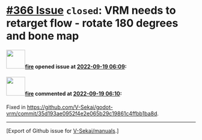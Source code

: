 # [\#366 Issue](https://github.com/V-Sekai/manuals/issues/366) `closed`: VRM needs to retarget flow - rotate 180 degrees and bone map

#### <img src="https://avatars.githubusercontent.com/u/32321?u=c2e06a3d2b49a467aa907e54aa259516440267cc&v=4" width="50">[fire](https://github.com/fire) opened issue at [2022-09-19 06:09](https://github.com/V-Sekai/manuals/issues/366):



#### <img src="https://avatars.githubusercontent.com/u/32321?u=c2e06a3d2b49a467aa907e54aa259516440267cc&v=4" width="50">[fire](https://github.com/fire) commented at [2022-09-19 06:10](https://github.com/V-Sekai/manuals/issues/366#issuecomment-1250606496):

Fixed in https://github.com/V-Sekai/godot-vrm/commit/35d193ae0952f4e2e065b29c19861c4ffbb1ba8d.


-------------------------------------------------------------------------------



[Export of Github issue for [V-Sekai/manuals](https://github.com/V-Sekai/manuals).]
